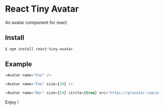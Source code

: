 # React Tiny Avatar

An avatar component for react

## Install

```sh
$ npm install react-tiny-avatar
```

## Example

```ts
<Avatar name="Foo" />

<Avatar name="Foo" size={30} />

<Avatar name="Bar" size={50} circle={true} src="https://gravatar.com/avatar/f915b933ad989fac603c0c8315afd6f8?s=400&d=robohash&r=x" />
```

Enjoy !